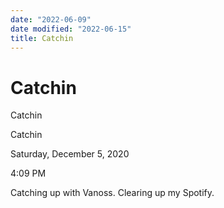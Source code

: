 ```yaml
---
date: "2022-06-09"
date modified: "2022-06-15"
title: Catchin
---
```


# Catchin
Catchin

Catchin

Saturday, December 5, 2020

4:09 PM

Catching up with Vanoss. Clearing up my Spotify.
